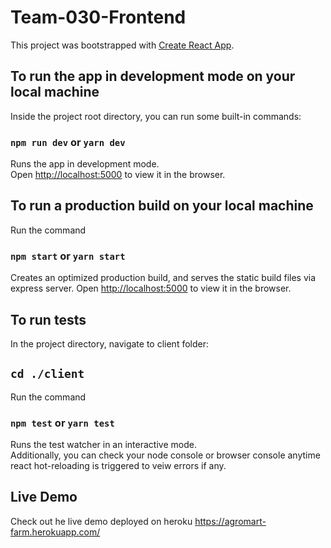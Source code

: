 # Team-030-Frontend

This project was bootstrapped with
[Create React App](https://github.com/facebook/create-react-app).

## To run the app in development mode on your local machine

Inside the project root directory, you can run some built-in commands:

### `npm run dev` or `yarn dev`

Runs the app in development mode.<br> Open
[http://localhost:5000](http://localhost:5000) to view it in the browser.

## To run a production build on your local machine

Run the command

### `npm start` or `yarn start`

Creates an optimized production build, and serves the static build files via
express server. Open [http://localhost:5000](http://localhost:5000) to view it
in the browser.

## To run tests

In the project directory, navigate to client folder:

## `cd ./client`

Run the command

### `npm test` or `yarn test`

Runs the test watcher in an interactive mode.<br> Additionally, you can check
your node console or browser console anytime react hot-reloading is triggered to
veiw errors if any.

## Live Demo

Check out he live demo deployed on heroku https://agromart-farm.herokuapp.com/
